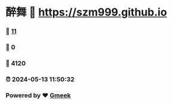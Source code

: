 # 醉舞 :link: https://szm999.github.io 
### :page_facing_up: [11](https://szm999.github.io/tag.html) 
### :speech_balloon: 0 
### :hibiscus: 4120 
### :alarm_clock: 2024-05-13 11:50:32 
### Powered by :heart: [Gmeek](https://github.com/Meekdai/Gmeek)

